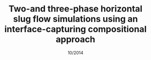 ---
title:  Two-and three-phase horizontal slug flow simulations using an interface-capturing compositional approach
authors: D. Pavlidis, Z. Xie, <strong>J.R. Percival</strong>, J.L.M.A. Gomes, C.C. Pain and O.K. Matar
journal: International Journal of Multiphase Flow
paper-url: http://link.springer.com/article/10.1007/s11004-014-9579-1
date: 10/2014
---